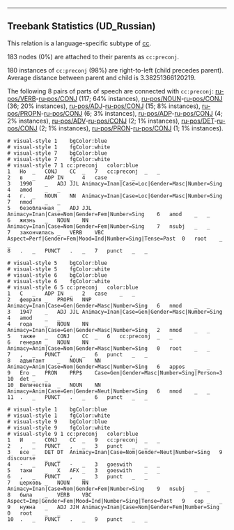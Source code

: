 

--------------------------------------------------------------------------------

## Treebank Statistics (UD_Russian)

This relation is a language-specific subtype of [cc]().

183 nodes (0%) are attached to their parents as `cc:preconj`.

180 instances of `cc:preconj` (98%) are right-to-left (child precedes parent).
Average distance between parent and child is 3.38251366120219.

The following 8 pairs of parts of speech are connected with `cc:preconj`: [ru-pos/VERB]()-[ru-pos/CONJ]() (117; 64% instances), [ru-pos/NOUN]()-[ru-pos/CONJ]() (36; 20% instances), [ru-pos/ADJ]()-[ru-pos/CONJ]() (15; 8% instances), [ru-pos/PROPN]()-[ru-pos/CONJ]() (6; 3% instances), [ru-pos/ADP]()-[ru-pos/CONJ]() (4; 2% instances), [ru-pos/ADV]()-[ru-pos/CONJ]() (2; 1% instances), [ru-pos/DET]()-[ru-pos/CONJ]() (2; 1% instances), [ru-pos/PRON]()-[ru-pos/CONJ]() (1; 1% instances).


~~~ conllu
# visual-style 1	bgColor:blue
# visual-style 1	fgColor:white
# visual-style 7	bgColor:blue
# visual-style 7	fgColor:white
# visual-style 7 1 cc:preconj	color:blue
1	Но	_	CONJ	CC	_	7	cc:preconj	_	_
2	в	_	ADP	IN	_	4	case	_	_
3	1990	_	ADJ	JJL	Animacy=Inan|Case=Loc|Gender=Masc|Number=Sing	4	amod	_	_
4	г.	_	NOUN	NN	Animacy=Inan|Case=Loc|Gender=Masc|Number=Sing	7	nmod	_	_
5	безоблачная	_	ADJ	JJL	Animacy=Inan|Case=Nom|Gender=Fem|Number=Sing	6	amod	_	_
6	жизнь	_	NOUN	NN	Animacy=Inan|Case=Nom|Gender=Fem|Number=Sing	7	nsubj	_	_
7	закончилась	_	VERB	VBC	Aspect=Perf|Gender=Fem|Mood=Ind|Number=Sing|Tense=Past	0	root	_	_
8	.	_	PUNCT	.	_	7	punct	_	_

~~~


~~~ conllu
# visual-style 5	bgColor:blue
# visual-style 5	fgColor:white
# visual-style 6	bgColor:blue
# visual-style 6	fgColor:white
# visual-style 6 5 cc:preconj	color:blue
1	С	_	ADP	IN	_	2	case	_	_
2	февраля	_	PROPN	NNP	Animacy=Inan|Case=Gen|Gender=Masc|Number=Sing	6	nmod	_	_
3	1947	_	ADJ	JJL	Animacy=Inan|Case=Gen|Gender=Masc|Number=Sing	4	amod	_	_
4	года	_	NOUN	NN	Animacy=Inan|Case=Gen|Gender=Masc|Number=Sing	2	nmod	_	_
5	также	_	CONJ	CC	_	6	cc:preconj	_	_
6	генерал	_	NOUN	NN	Animacy=Anim|Case=Nom|Gender=Masc|Number=Sing	0	root	_	_
7	,	_	PUNCT	,	_	6	punct	_	_
8	адъютант	_	NOUN	NN	Animacy=Anim|Case=Nom|Gender=Masc|Number=Sing	6	appos	_	_
9	Его	_	PRON	PRP$	Case=Gen|Gender=Masc|Number=Sing|Person=3	10	det	_	_
10	Величества	_	NOUN	NN	Animacy=Anim|Case=Gen|Gender=Neut|Number=Sing	6	nmod	_	_
11	.	_	PUNCT	.	_	6	punct	_	_

~~~


~~~ conllu
# visual-style 1	bgColor:blue
# visual-style 1	fgColor:white
# visual-style 9	bgColor:blue
# visual-style 9	fgColor:white
# visual-style 9 1 cc:preconj	color:blue
1	И	_	CONJ	CC	_	9	cc:preconj	_	_
2	,	_	PUNCT	,	_	3	punct	_	_
3	все	_	DET	DT	Animacy=Inan|Case=Nom|Gender=Neut|Number=Sing	9	discourse	_	_
4	-	_	PUNCT	-	_	3	goeswith	_	_
5	таки	_	X	AFX	_	3	goeswith	_	_
6	,	_	PUNCT	,	_	3	punct	_	_
7	церковь	_	NOUN	NN	Animacy=Inan|Case=Nom|Gender=Fem|Number=Sing	9	nsubj	_	_
8	была	_	VERB	VBC	Aspect=Imp|Gender=Fem|Mood=Ind|Number=Sing|Tense=Past	9	cop	_	_
9	нужна	_	ADJ	JJH	Animacy=Inan|Case=Nom|Gender=Fem|Number=Sing	0	root	_	_
10	.	_	PUNCT	.	_	9	punct	_	_

~~~


